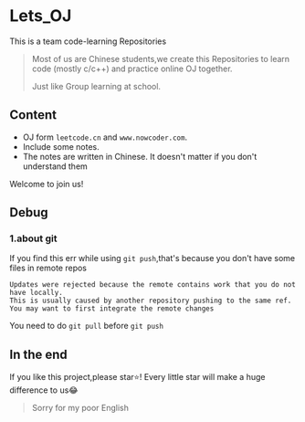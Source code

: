 # Lets_OJ
This is a team code-learning Repositories

> Most of us are Chinese students,we create this Repositories to learn code (mostly c/c++) and practice online OJ together.
> 
> Just like Group learning at school.

## Content

* OJ form `leetcode.cn` and `www.nowcoder.com`.
* Include some notes.
* The notes are written in Chinese. It doesn't matter if you don't understand them

Welcome to join us!

## Debug
### 1.about git
If you find this err while using `git push`,that's because you don't have some files in remote repos
~~~
Updates were rejected because the remote contains work that you do not have locally. 
This is usually caused by another repository pushing to the same ref. 
You may want to first integrate the remote changes
~~~

You need to do `git pull` before `git push`


## In the end
If you like this project,please star⭐!
Every little star will make a huge difference to us😂

> Sorry for my poor English
